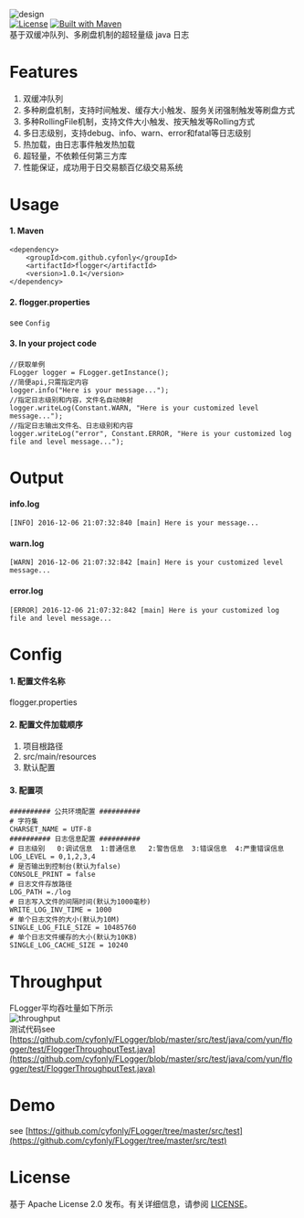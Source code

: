 ![design](https://github.com/cyfonly/FLogger/blob/master/img/FLogger.png "FLooger")  
[![License](https://img.shields.io/badge/License-Apache%202.0-blue.svg)](https://github.com/cyfonly/FLogger/blob/master/LICENSE)  [![Built with Maven](http://maven.apache.org/images/logos/maven-feather.png)](http://search.maven.org/#search%7Cga%7C1%7Ccyfonly)  
基于双缓冲队列、多刷盘机制的超轻量级 java 日志  

# Features
1. 双缓冲队列
2. 多种刷盘机制，支持时间触发、缓存大小触发、服务关闭强制触发等刷盘方式
3. 多种RollingFile机制，支持文件大小触发、按天触发等Rolling方式
4. 多日志级别，支持debug、info、warn、error和fatal等日志级别
5. 热加载，由日志事件触发热加载
6. 超轻量，不依赖任何第三方库
7. 性能保证，成功用于日交易额百亿级交易系统
    

# Usage  
#### 1. Maven

```
<dependency>
    <groupId>com.github.cyfonly</groupId>
    <artifactId>flogger</artifactId>
    <version>1.0.1</version>
</dependency>
```  
#### 2. flogger.properties  
see `Config`  

#### 3. In your project code
```
//获取单例
FLogger logger = FLogger.getInstance();
//简便api,只需指定内容
logger.info("Here is your message...");
//指定日志级别和内容，文件名自动映射
logger.writeLog(Constant.WARN, "Here is your customized level message...");
//指定日志输出文件名、日志级别和内容
logger.writeLog("error", Constant.ERROR, "Here is your customized log file and level message...");
```
# Output  

#### info.log  

```
[INFO] 2016-12-06 21:07:32:840 [main] Here is your message...
```  
#### warn.log  

```
[WARN] 2016-12-06 21:07:32:842 [main] Here is your customized level message...
```  
#### error.log  

```
[ERROR] 2016-12-06 21:07:32:842 [main] Here is your customized log file and level message...
```


# Config  
#### 1. 配置文件名称  
flogger.properties  
#### 2. 配置文件加载顺序  
1. 项目根路径
2. src/main/resources
3. 默认配置  

#### 3. 配置项  

```
########## 公共环境配置 ##########
# 字符集
CHARSET_NAME = UTF-8
########## 日志信息配置 ##########
# 日志级别   0:调试信息  1:普通信息   2:警告信息  3:错误信息  4:严重错误信息 
LOG_LEVEL = 0,1,2,3,4
# 是否输出到控制台(默认为false)
CONSOLE_PRINT = false
# 日志文件存放路径
LOG_PATH =./log
# 日志写入文件的间隔时间(默认为1000毫秒)
WRITE_LOG_INV_TIME = 1000
# 单个日志文件的大小(默认为10M)
SINGLE_LOG_FILE_SIZE = 10485760
# 单个日志文件缓存的大小(默认为10KB)
SINGLE_LOG_CACHE_SIZE = 10240
```  
  
# Throughput  
FLogger平均吞吐量如下所示  
![throughput](https://github.com/cyfonly/FLogger/blob/master/img/throughput.png "throughput")  
测试代码see [https://github.com/cyfonly/FLogger/blob/master/src/test/java/com/yun/flogger/test/FloggerThroughputTest.java](https://github.com/cyfonly/FLogger/blob/master/src/test/java/com/yun/flogger/test/FloggerThroughputTest.java)  

# Demo
see [https://github.com/cyfonly/FLogger/tree/master/src/test](https://github.com/cyfonly/FLogger/tree/master/src/test)  

# License  
基于 Apache License 2.0 发布。有关详细信息，请参阅 [LICENSE](https://github.com/cyfonly/FLogger/blob/master/LICENSE)。
